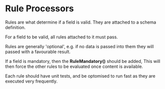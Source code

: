 # Rule Processors

Rules are what determine if a field is valid. They are attached to a schema definition.

For a field to be valid, all rules attached to it must pass.

Rules are generally 'optional', e.g. if no data is passed into them they will passed with a favourable result.

If a field is mandatory, then the **RuleMandatory()** should be added, This will then force the other rules to be evaluated once content is available.

Each rule should have unit tests, and be optomised to run fast as they are executed very frequently.

